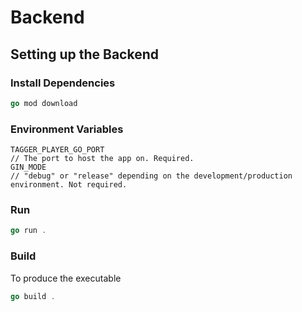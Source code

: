 # Backend

## Setting up the Backend

### Install Dependencies

```go
go mod download
```

### Environment Variables

```env
TAGGER_PLAYER_GO_PORT
// The port to host the app on. Required.
GIN_MODE
// "debug" or "release" depending on the development/production environment. Not required.
```

### Run

```go
go run .
```

### Build

To produce the executable

```go
go build .
```

